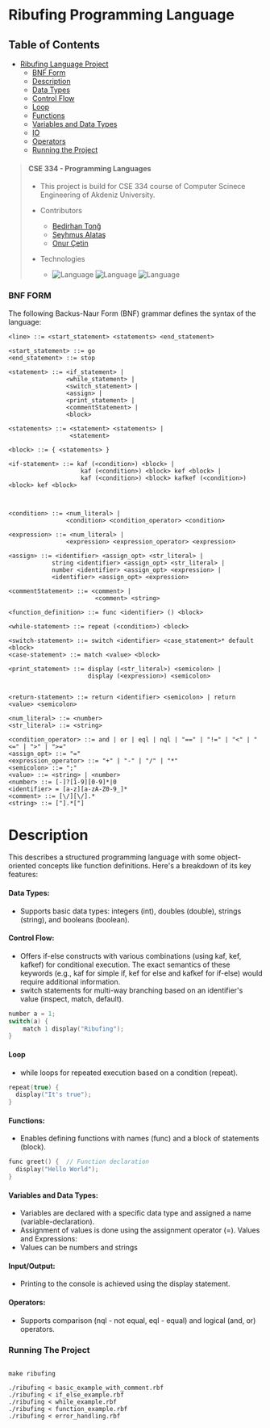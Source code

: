 # Ribufing Programming Language

## Table of Contents

- [Ribufing Language Project](#ribufing-language-project)
  - [BNF Form](#bnf-form)
  - [Description](#description)
  - [Data Types](#data-types)
  - [Control Flow](#control-flow)
  - [Loop](#loop)
  - [Functions](#functions)
  - [Variables and Data Types](#variables-and-data-types)
  - [IO](#inputoutput)
  - [Operators](#operators)
  - [Running the Project](#running-the-project)

> #### CSE 334 - Programming Languages
>
> - This project is build for CSE 334 course of Computer Scinece Engineering of Akdeniz University.
> - Contributors
>
>   - [Bedirhan Tonğ](https://github.com/bedirhantong)
>   - [Şeyhmus Alataş](https://github.com/alatasms)
>   - [Onur Çetin](https://github.com/onurcetindev)
>
> - Technologies
>   - ![Language](https://img.shields.io/badge/-C-blue) ![Language](https://img.shields.io/badge/-Lex-yellow.svg) ![Language](https://img.shields.io/badge/-Yacc-red.svg)

### BNF FORM

The following Backus-Naur Form (BNF) grammar defines the syntax of the language:

```bnf
<line> ::= <start_statement> <statements> <end_statement>

<start_statement> ::= go
<end_statement> ::= stop

<statement> ::= <if_statement> |
                <while_statement> |
                <switch_statement> | 
                <assign> | 
                <print_statement> | 
                <commentStatement> |
                <block>

<statements> ::= <statement> <statements> | 
                 <statement>

<block> ::= { <statements> }

<if-statement> ::= kaf (<condition>) <block> |
                    kaf (<condition>) <block> kef <block> |
                    kaf (<condition>) <block> kafkef (<condition>) <block> kef <block>



<condition> ::= <num_literal> |
                <condition> <condition_operator> <condition>

<expression> ::= <num_literal> |
                <expression> <expression_operator> <expression>

<assign> ::= <identifier> <assign_opt> <str_literal> |
            string <identifier> <assign_opt> <str_literal> |
            number <identifier> <assign_opt> <expression> |
            <identifier> <assign_opt> <expression>

<commentStatement> ::= <comment> |
                        <comment> <string>

<function_definition> ::= func <identifier> () <block>

<while-statement> ::= repeat (<condition>) <block>

<switch-statement> ::= switch <identifier> <case_statement>* default <block>
<case-statement> ::= match <value> <block>

<print_statement> ::= display (<str_literal>) <semicolon> |
                      display (<expression>) <semicolon>


<return-statement> ::= return <identifier> <semicolon> | return <value> <semicolon>

<num_literal> ::= <number>
<str_literal> ::= <string>

<condition_operator> ::= and | or | eql | nql | "==" | "!=" | "<" | "<=" | ">" | ">=" 
<assign_opt> ::= "="
<expression_operator> ::= "+" | "-" | "/" | "*"
<semicolon> ::= ";"
<value> ::= <string> | <number>
<number> ::= [-]?[1-9][0-9]*|0
<identifier> = [a-z][a-zA-Z0-9_]*
<comment> ::= [\/][\/].*
<string> ::= ["].*["]

```

# Description

This describes a structured programming language with some object-oriented concepts like function definitions. Here's a breakdown of its key features:

#### Data Types:

- Supports basic data types: integers (int), doubles (double), strings (string), and booleans (boolean).

#### Control Flow:

- Offers if-else constructs with various combinations (using kaf, kef, kafkef) for conditional execution. The exact semantics of these keywords (e.g., kaf for simple if, kef for else and kafkef for if-else) would require additional information.
- switch statements for multi-way branching based on an identifier's value (inspect, match, default).

```c
number a = 1;
switch(a) {
    match 1 display("Ribufing");
}
```

#### Loop

- while loops for repeated execution based on a condition (repeat).

```c
repeat(true) {
  display("It's true");
}
```

#### Functions:

- Enables defining functions with names (func) and a block of statements (block).

```c
func greet() {  // Function declaration
  display("Hello World");
}
```

#### Variables and Data Types:

- Variables are declared with a specific data type and assigned a name (variable-declaration).
- Assignment of values is done using the assignment operator (=).
  Values and Expressions:
- Values can be numbers and strings

#### Input/Output:

- Printing to the console is achieved using the display statement.

#### Operators:

- Supports comparison (nql - not equal, eql - equal) and logical (and, or) operators.

### Running The Project

```ribufing

make ribufing

./ribufing < basic_example_with_comment.rbf
./ribufing < if_else_example.rbf
./ribufing < while_example.rbf
./ribufing < function_example.rbf
./ribufing < error_handling.rbf


```
